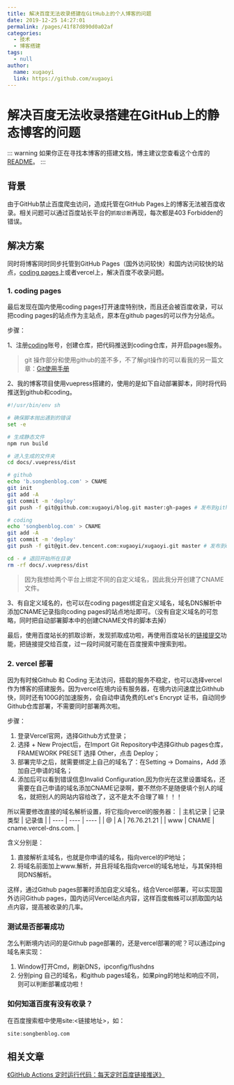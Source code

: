 ```yaml
---
title: 解决百度无法收录搭建在GitHub上的个人博客的问题
date: 2019-12-25 14:27:01
permalink: /pages/41f87d890d0a02af
categories: 
  - 技术
  - 博客搭建
tags: 
  - null
author: 
  name: xugaoyi
  link: https://github.com/xugaoyi
---
```

# 解决百度无法收录搭建在GitHub上的静态博客的问题

::: warning
如果你正在寻找本博客的搭建文档，博主建议您查看这个仓库的[README](https://github.com/xugaoyi/vuepress-theme-vdoing)。
:::

## 背景

由于GitHub禁止百度爬虫访问，造成托管在GitHub Pages上的博客无法被百度收录。相关问题可以通过百度站长平台的`抓取诊断`再现，每次都是403 Forbidden的错误。

<!-- more -->

## 解决方案

同时将博客同时同步托管到GitHub Pages（国外访问较快）和国内访问较快的站点，[coding pages](https://dev.tencent.com/)上或者vercel上，解决百度不收录问题。

### 1. coding pages

最后发现在国内使用coding pages打开速度特别快，而且还会被百度收录，可以把coding pages的站点作为主站点，原本在github pages的可以作为分站点。

步骤：

1、注册[coding](https://dev.tencent.com/)账号，创建仓库，把代码推送到coding仓库，并开启pages服务。

> git 操作部分和使用github的差不多，不了解git操作的可以看我的另一篇文章：[Git使用手册](https://xugaoyi.com/pages/9a7ee40fc232253e/)

2、我的博客项目使用vuepress搭建的，使用的是如下自动部署脚本，同时将代码推送到github和coding。

```sh
#!/usr/bin/env sh

# 确保脚本抛出遇到的错误
set -e

# 生成静态文件
npm run build

# 进入生成的文件夹
cd docs/.vuepress/dist

# github
echo 'b.songbenblog.com' > CNAME
git init
git add -A
git commit -m 'deploy'
git push -f git@github.com:xugaoyi/blog.git master:gh-pages # 发布到github

# coding
echo 'songbenblog.com' > CNAME
git add -A
git commit -m 'deploy'
git push -f git@git.dev.tencent.com:xugaoyi/xugaoyi.git master # 发布到coding

cd - # 退回开始所在目录
rm -rf docs/.vuepress/dist
```

> 因为我想给两个平台上绑定不同的自定义域名，因此我分开创建了CNAME文件。

3、有自定义域名的，也可以在coding pages绑定自定义域名，域名DNS解析中添加CNAME记录指向coding pages的站点地址即可。（没有自定义域名的可忽略，同时把自动部署脚本中的创建CNAME文件的脚本去掉）


最后，使用百度站长的抓取诊断，发现抓取成功啦，再使用百度站长的[链接提交](https://ziyuan.baidu.com/linksubmit/index)功能，把链接提交给百度，过一段时间就可能在百度搜索中搜索到啦。

### 2. vercel 部署

因为有时候Github 和 Coding 无法访问，搭载的服务不稳定，也可以选择vercel作为博客的搭建服务。因为vercel在境内设有服务器，在境内访问速度比Githhub快，同时还有100G的加速服务，会自动申请免费的Let's Encrypt 证书，自动同步Github仓库部署，不需要同时部署两次啦。

步骤：

1. 登录Vercel官网，选择Github方式登录；
2. 选择 + New Project后，在Import Git Repository中选择Github pages仓库，FRAMEWORK PRESET 选择 Other，点击 Deploy；
3. 部署完毕之后，就需要绑定上自己的域名了：在Setting -> Domains，Add 添加自己申请的域名；
4. 添加后可以看到错误信息Invalid Configuration,因为你光在这里设置域名，还需要在自己申请的域名添加CNAME记录啊，要不然你不是随便填个别人的域名，就把别人的网站内容给改了，这不是太不合理了嘛！！！

所以需要修改直接的域名解析设置，将它指向vercel的服务器：
| 主机记录 | 记录类型 | 记录值 |
|  ----  | ---- | ----  |
| @ | A | 76.76.21.21 |
| www | CNAME | cname.vercel-dns.com. |

含义分别是：
1. 直接解析主域名，也就是你申请的域名，指向vercel的IP地址；
2. 将域名前面加上www.解析，并且将域名指向vercel的域名地址，与其保持相同DNS解析。

这样，通过Github pages部署时添加自定义域名，结合Vercel部署，可以实现国外访问Github pages，国内访问Vercel站点内容，这样百度蜘蛛可以抓取国内站点内容，提高被收录的几率。

### 测试是否部署成功

怎么判断境内访问的是Github page部署的，还是vercel部署的呢？可以通过ping域名来实现：

1. Window打开Cmd，刷新DNS，ipconfig/flushdns
2. 分别ping 自己的域名，和github pages域名，如果ping的地址和响应不同，则可以判断部署成功啦！

### 如何知道百度有没有收录？

在百度搜索框中使用site:<链接地址\>，如：

```
site:songbenblog.com
```



## 相关文章

[《GitHub Actions 定时运行代码：每天定时百度链接推送》](https://www.songbenblog.com/pages/f44d2f9ad04ab8d3)

